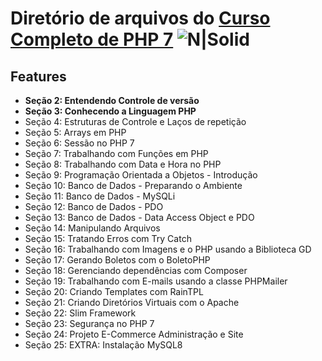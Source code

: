 # Diretório de arquivos do [Curso Completo de PHP 7](https://www.udemy.com/course/curso-php-7-online/)  ![N|Solid](https://i2.wp.com/agenciawoobrasil.com.br/wp-content/uploads/2019/05/cursos-free-na-udemy.png)

## Features
- **Seção 2: Entendendo Controle de versão**  
- **Seção 3: Conhecendo a Linguagem PHP**  
- Seção 4: Estruturas de Controle e Laços de repetição  
- Seção 5: Arrays em PHP
- Seção 6: Sessão no PHP 7
- Seção 7: Trabalhando com Funções em PHP
- Seção 8: Trabalhando com Data e Hora no PHP
- Seção 9: Programação Orientada a Objetos - Introdução
- Seção 10: Banco de Dados - Preparando o Ambiente
- Seção 11: Banco de Dados - MySQLi
- Seção 12: Banco de Dados - PDO
- Seção 13: Banco de Dados - Data Access Object e PDO
- Seção 14: Manipulando Arquivos
- Seção 15: Tratando Erros com Try Catch
- Seção 16: Trabalhando com Imagens e o PHP usando a Biblioteca GD
- Seção 17: Gerando Boletos com o BoletoPHP
- Seção 18: Gerenciando dependências com Composer
- Seção 19: Trabalhando com E-mails usando a classe PHPMailer
- Seção 20: Criando Templates com RainTPL
- Seção 21: Criando Diretórios Virtuais com o Apache
- Seção 22: Slim Framework
- Seção 23: Segurança no PHP 7
- Seção 24: Projeto E-Commerce Administração e Site
- Seção 25: EXTRA: Instalação MySQL8